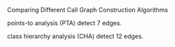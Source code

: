 Comparing Different Call Graph Construction Algorithms


points-to analysis (PTA) detect 7 edges.


class hierarchy analysis (CHA) detect 12 edges.